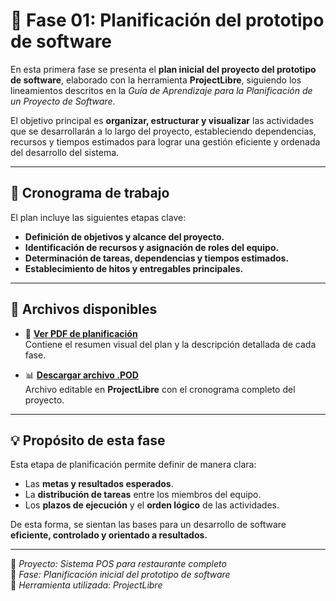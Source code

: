 # 🧭 Fase 01: Planificación del prototipo de software

En esta primera fase se presenta el **plan inicial del proyecto del prototipo de software**, elaborado con la herramienta **ProjectLibre**, siguiendo los lineamientos descritos en la *Guía de Aprendizaje para la Planificación de un Proyecto de Software*.

El objetivo principal es **organizar, estructurar y visualizar** las actividades que se desarrollarán a lo largo del proyecto, estableciendo dependencias, recursos y tiempos estimados para lograr una gestión eficiente y ordenada del desarrollo del sistema.

---

## 📅 Cronograma de trabajo

El plan incluye las siguientes etapas clave:

- **Definición de objetivos y alcance del proyecto.**  
- **Identificación de recursos y asignación de roles del equipo.**  
- **Determinación de tareas, dependencias y tiempos estimados.**  
- **Establecimiento de hitos y entregables principales.**

---

## 📂 Archivos disponibles

- 📄 **[Ver PDF de planificación](docs/guide02/planificacion/plan_prototipo.pdf)**  
  Contiene el resumen visual del plan y la descripción detallada de cada fase.

- 📊 **[Descargar archivo .POD](docs/guide02/planificacion/Sistema%20POS%20para%20restaurante%20completo%20(1).pod)**  
  Archivo editable en **ProjectLibre** con el cronograma completo del proyecto.

---

## 💡 Propósito de esta fase

Esta etapa de planificación permite definir de manera clara:
- Las **metas y resultados esperados**.  
- La **distribución de tareas** entre los miembros del equipo.  
- Los **plazos de ejecución** y el **orden lógico** de las actividades.  

De esta forma, se sientan las bases para un desarrollo de software **eficiente, controlado y orientado a resultados.**

---
📘 *Proyecto: Sistema POS para restaurante completo*  
📆 *Fase: Planificación inicial del prototipo de software*  
🧰 *Herramienta utilizada: ProjectLibre*


